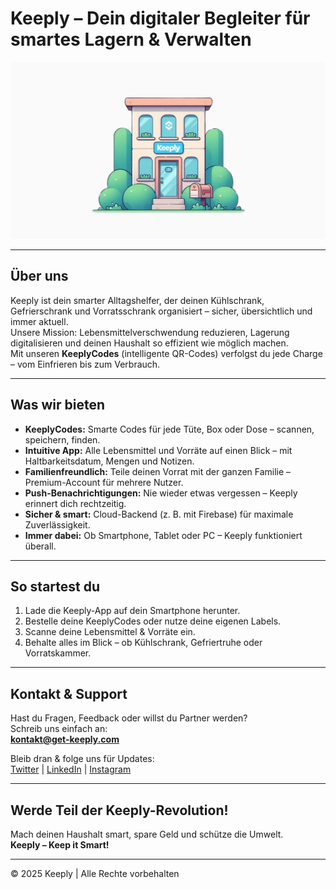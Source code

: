 # Keeply – Dein digitaler Begleiter für smartes Lagern & Verwalten

![Keeply Logo](./img/Ipressumgrafik.png)

---

## Über uns

Keeply ist dein smarter Alltagshelfer, der deinen Kühlschrank, Gefrierschrank und Vorratsschrank organisiert – sicher, übersichtlich und immer aktuell.  
Unsere Mission: Lebensmittelverschwendung reduzieren, Lagerung digitalisieren und deinen Haushalt so effizient wie möglich machen.  
Mit unseren **KeeplyCodes** (intelligente QR-Codes) verfolgst du jede Charge – vom Einfrieren bis zum Verbrauch.

---

## Was wir bieten

- **KeeplyCodes:** Smarte Codes für jede Tüte, Box oder Dose – scannen, speichern, finden.  
- **Intuitive App:** Alle Lebensmittel und Vorräte auf einen Blick – mit Haltbarkeitsdatum, Mengen und Notizen.  
- **Familienfreundlich:** Teile deinen Vorrat mit der ganzen Familie – Premium-Account für mehrere Nutzer.  
- **Push-Benachrichtigungen:** Nie wieder etwas vergessen – Keeply erinnert dich rechtzeitig.  
- **Sicher & smart:** Cloud-Backend (z. B. mit Firebase) für maximale Zuverlässigkeit.  
- **Immer dabei:** Ob Smartphone, Tablet oder PC – Keeply funktioniert überall.

---

## So startest du

1. Lade die Keeply-App auf dein Smartphone herunter.  
2. Bestelle deine KeeplyCodes oder nutze deine eigenen Labels.  
3. Scanne deine Lebensmittel & Vorräte ein.  
4. Behalte alles im Blick – ob Kühlschrank, Gefriertruhe oder Vorratskammer.

---

## Kontakt & Support

Hast du Fragen, Feedback oder willst du Partner werden?  
Schreib uns einfach an:  
**kontakt@get-keeply.com**

Bleib dran & folge uns für Updates:  
[Twitter](https://twitter.com/getkeeply) | [LinkedIn](https://linkedin.com/company/getkeeply) | [Instagram](https://instagram.com/getkeeply)

---

## Werde Teil der Keeply-Revolution!

Mach deinen Haushalt smart, spare Geld und schütze die Umwelt.  
**Keeply – Keep it Smart!**

---

© 2025 Keeply | Alle Rechte vorbehalten
